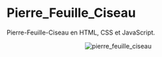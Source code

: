 # Pierre_Feuille_Ciseau
Pierre-Feuille-Ciseau en HTML, CSS et JavaScript.
<div align='center'>
  <img src='https://user-images.githubusercontent.com/87717065/236527984-220a2132-9fc8-4d54-82ab-b726f19a8cd5.png' alt='pierre_feuille_ciseau'>
</div>
